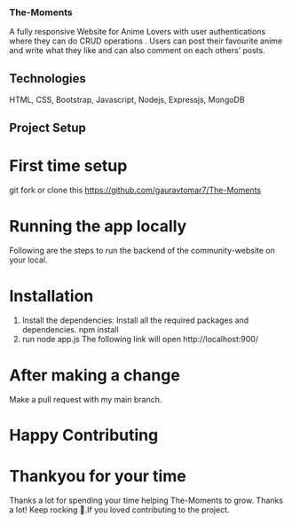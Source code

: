 ### The-Moments
A fully responsive Website for Anime Lovers with user authentications where they can do CRUD operations . Users can post their favourite anime and write what they like and can also comment on each others’ posts.
## Technologies
HTML, CSS, Bootstrap, Javascript, Nodejs, Expressjs, MongoDB
## Project Setup
# First time setup
git fork or clone this https://github.com/gauravtomar7/The-Moments
# Running the app locally 
Following are the steps to run the backend of the community-website on your local.
# Installation
1. Install the dependencies: Install all the required packages and dependencies.
   npm install
2. run node app.js
   The following link will open http://localhost:900/
# After making a change
 Make a pull request with my main branch.
# Happy Contributing 
# Thankyou for your time
  Thanks a lot for spending your time helping The-Moments to grow. Thanks a lot! Keep rocking 🍻.If you loved contributing to the project.
  








